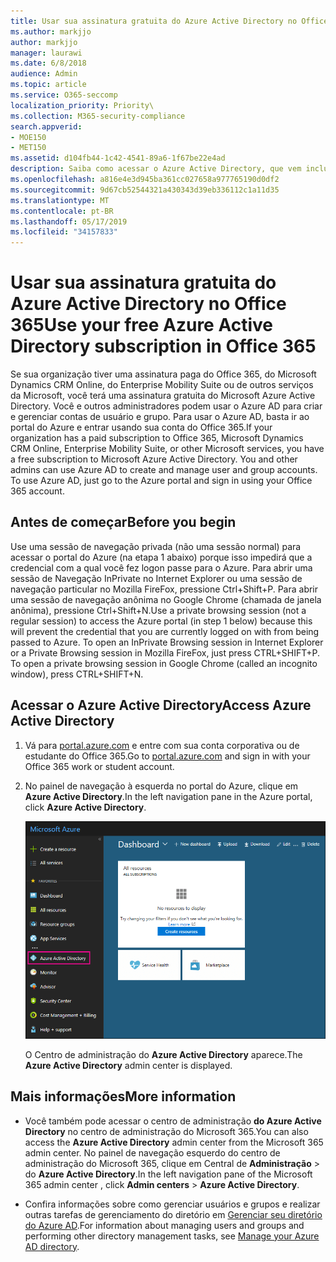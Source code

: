 ```yaml
---
title: Usar sua assinatura gratuita do Azure Active Directory no Office 365
ms.author: markjjo
author: markjjo
manager: laurawi
ms.date: 6/8/2018
audience: Admin
ms.topic: article
ms.service: O365-seccomp
localization_priority: Priority\
ms.collection: M365-security-compliance
search.appverid:
- MOE150
- MET150
ms.assetid: d104fb44-1c42-4541-89a6-1f67be22e4ad
description: Saiba como acessar o Azure Active Directory, que vem incluído na assinatura paga de sua organização para o Office 365.
ms.openlocfilehash: a816e4e3d945ba361cc027658a977765190d0df2
ms.sourcegitcommit: 9d67cb52544321a430343d39eb336112c1a11d35
ms.translationtype: MT
ms.contentlocale: pt-BR
ms.lasthandoff: 05/17/2019
ms.locfileid: "34157833"
---
```

# <a name="use-your-free-azure-active-directory-subscription-in-office-365"></a><span data-ttu-id="41c84-103">Usar sua assinatura gratuita do Azure Active Directory no Office 365</span><span class="sxs-lookup"><span data-stu-id="41c84-103">Use your free Azure Active Directory subscription in Office 365</span></span>

<span data-ttu-id="41c84-p101">Se sua organização tiver uma assinatura paga do Office 365, do Microsoft Dynamics CRM Online, do Enterprise Mobility Suite ou de outros serviços da Microsoft, você terá uma assinatura gratuita do Microsoft Azure Active Directory. Você e outros administradores podem usar o Azure AD para criar e gerenciar contas de usuário e grupo. Para usar o Azure AD, basta ir ao portal do Azure e entrar usando sua conta do Office 365.</span><span class="sxs-lookup"><span data-stu-id="41c84-p101">If your organization has a paid subscription to Office 365, Microsoft Dynamics CRM Online, Enterprise Mobility Suite, or other Microsoft services, you have a free subscription to Microsoft Azure Active Directory. You and other admins can use Azure AD to create and manage user and group accounts. To use Azure AD, just go to the Azure portal and sign in using your Office 365 account.</span></span>
  
## <a name="before-you-begin"></a><span data-ttu-id="41c84-107">Antes de começar</span><span class="sxs-lookup"><span data-stu-id="41c84-107">Before you begin</span></span>

<span data-ttu-id="41c84-p102">Use uma sessão de navegação privada (não uma sessão normal) para acessar o portal do Azure (na etapa 1 abaixo) porque isso impedirá que a credencial com a qual você fez logon passe para o Azure. Para abrir uma sessão de Navegação InPrivate no Internet Explorer ou uma sessão de navegação particular no Mozilla FireFox, pressione Ctrl+Shift+P. Para abrir uma sessão de navegação anônima no Google Chrome (chamada de janela anônima), pressione Ctrl+Shift+N.</span><span class="sxs-lookup"><span data-stu-id="41c84-p102">Use a private browsing session (not a regular session) to access the Azure portal (in step 1 below) because this will prevent the credential that you are currently logged on with from being passed to Azure. To open an InPrivate Browsing session in Internet Explorer or a Private Browsing session in Mozilla FireFox, just press CTRL+SHIFT+P. To open a private browsing session in Google Chrome (called an incognito window), press CTRL+SHIFT+N.</span></span>
  
## <a name="access-azure-active-directory"></a><span data-ttu-id="41c84-111">Acessar o Azure Active Directory</span><span class="sxs-lookup"><span data-stu-id="41c84-111">Access Azure Active Directory</span></span>

1. <span data-ttu-id="41c84-112">Vá para [portal.azure.com](https://portal.azure.com) e entre com sua conta corporativa ou de estudante do Office 365.</span><span class="sxs-lookup"><span data-stu-id="41c84-112">Go to [portal.azure.com](https://portal.azure.com) and sign in with your Office 365 work or student account.</span></span> 
    
2. <span data-ttu-id="41c84-113">No painel de navegação à esquerda no portal do Azure, clique em **Azure Active Directory**.</span><span class="sxs-lookup"><span data-stu-id="41c84-113">In the left navigation pane in the Azure portal, click **Azure Active Directory**.</span></span>
    
    ![Clique em Azure Active Directory no painel de navegação à esquerda no portal do Azure.](media/97d2d72f-ac20-46ab-898c-851f6009b453.png)
  
    <span data-ttu-id="41c84-115">O Centro de administração do **Azure Active Directory** aparece.</span><span class="sxs-lookup"><span data-stu-id="41c84-115">The **Azure Active Directory** admin center is displayed.</span></span> 
    
## <a name="more-information"></a><span data-ttu-id="41c84-116">Mais informações</span><span class="sxs-lookup"><span data-stu-id="41c84-116">More information</span></span>

- <span data-ttu-id="41c84-117">Você também pode acessar o centro de administração **do Azure Active Directory** no centro de administração do Microsoft 365.</span><span class="sxs-lookup"><span data-stu-id="41c84-117">You can also access the **Azure Active Directory** admin center from the Microsoft 365 admin center.</span></span> <span data-ttu-id="41c84-118">No painel de navegação esquerdo do centro de administração do Microsoft 365, clique em Central de **Administração** \> do **Azure Active Directory**.</span><span class="sxs-lookup"><span data-stu-id="41c84-118">In the left navigation pane of the Microsoft 365 admin center , click **Admin centers** \> **Azure Active Directory**.</span></span>
    
- <span data-ttu-id="41c84-119">Confira informações sobre como gerenciar usuários e grupos e realizar outras tarefas de gerenciamento do diretório em [Gerenciar seu diretório do Azure AD](https://docs.microsoft.com/azure/active-directory/active-directory-administer).</span><span class="sxs-lookup"><span data-stu-id="41c84-119">For information about managing users and groups and performing other directory management tasks, see [Manage your Azure AD directory](https://docs.microsoft.com/azure/active-directory/active-directory-administer).</span></span>
